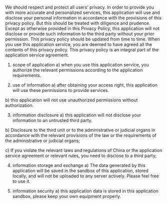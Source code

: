 We should respect and protect all users’ privacy. In order to provide you with more accurate and personalized services, this application will use and disclose your personal information in accordance with the provisions of this privacy policy. But this should be treated with diligence and prudence. Except as otherwise provided in this Privacy Policy, this application will not disclose or provide such information to the third party without your prior permission. This privacy policy should be updated from time to time. When you use this application service, you are deemed to have agreed all the contents of this privacy policy. This privacy policy is an integral part of the application service agreement.

1. scope of application
a) when you use this application service, you authorize the relevant permissions according to the application requirements.

2. use of information
a) after obtaining your access right, this application will use these permissions to provide services.

b) this application will not use unauthorized permissions without authorization.

3. information disclosure
a) this application will not disclose your information to an untrusted third party.

b) Disclosure to the third unit or to the administrative or judicial organs in accordance with the relevant provisions of the law or the requirements of the administrative or judicial organs;

c) If you violate the relevant laws and regulations of China or the application service agreement or relevant rules, you need to disclose to a third party;

4. information storage and exchange
a) The data generated by this application will be saved in the sandbox of this application, stored locally, and will not be uploaded to any server actively. Please feel free to use it.

5. information security
a) this application data is stored in this application sandbox, please keep your own equipment properly.
